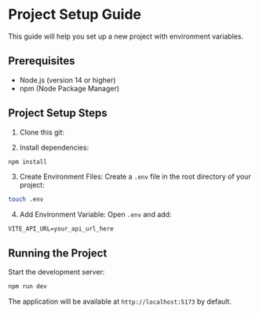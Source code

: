 #  Project Setup Guide

This guide will help you set up a new  project with environment variables.

## Prerequisites

- Node.js (version 14 or higher)
- npm (Node Package Manager)

## Project Setup Steps

1. Clone this git:

2. Install dependencies:
```bash
npm install
```

3. Create Environment Files:
Create a `.env` file in the root directory of your project:
```bash
touch .env
```

4. Add Environment Variable:
Open `.env` and add:
```plaintext
VITE_API_URL=your_api_url_here
```



## Running the Project

Start the development server:
```bash
npm run dev
```
The application will be available at `http://localhost:5173` by default.
